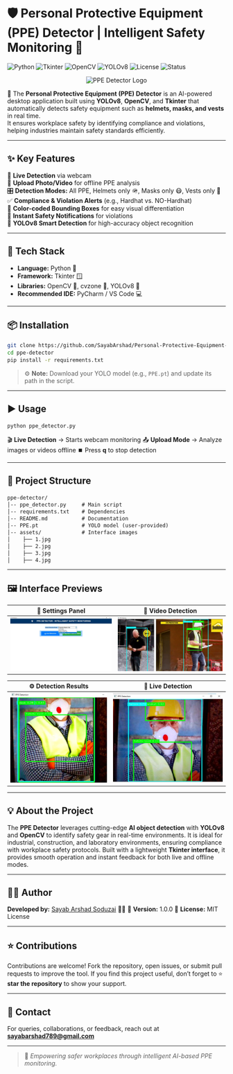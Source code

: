 
# 🛡️ Personal Protective Equipment (PPE) Detector | Intelligent Safety Monitoring 🤖  
![Python](https://img.shields.io/badge/Python-3.8+-blue?logo=python) ![Tkinter](https://img.shields.io/badge/Framework-Tkinter-orange?logo=python) ![OpenCV](https://img.shields.io/badge/OpenCV-Computer%20Vision-red?logo=opencv) ![YOLOv8](https://img.shields.io/badge/Model-YOLOv8-green?logo=ultralytics) ![License](https://img.shields.io/badge/License-MIT-yellow) ![Status](https://img.shields.io/badge/Status-Active-brightgreen)  

<p align="center">
  <img src="https://cdn-icons-png.flaticon.com/512/2936/2936757.png" alt="PPE Detector Logo" width="140"/>
</p>

🚀 The **Personal Protective Equipment (PPE) Detector** is an AI-powered desktop application built using **YOLOv8**, **OpenCV**, and **Tkinter** that automatically detects safety equipment such as **helmets, masks, and vests** in real time.  
It ensures workplace safety by identifying compliance and violations, helping industries maintain safety standards efficiently.  

---

## ✨ Key Features  
🎥 **Live Detection** via webcam  
📁 **Upload Photo/Video** for offline PPE analysis  
🎛️ **Detection Modes:** All PPE, Helmets only 🪖, Masks only 😷, Vests only 🦺  
✅ **Compliance & Violation Alerts** (e.g., Hardhat vs. NO-Hardhat)  
🎨 **Color-coded Bounding Boxes** for easy visual differentiation  
🔔 **Instant Safety Notifications** for violations  
🧠 **YOLOv8 Smart Detection** for high-accuracy object recognition  

---

## 🧠 Tech Stack  
- **Language:** Python 🐍  
- **Framework:** Tkinter 🪟  
- **Libraries:** OpenCV 🎥, cvzone 🔧, YOLOv8 🤖  
- **Recommended IDE:** PyCharm / VS Code 💻  

---

## 📦 Installation  
```bash
git clone https://github.com/SayabArshad/Personal-Protective-Equipment-Detector.git
cd ppe-detector
pip install -r requirements.txt
````

> ⚙️ **Note:** Download your YOLO model (e.g., `PPE.pt`) and update its path in the script.

---

## ▶️ Usage

```bash
python ppe_detector.py
```

🎬 **Live Detection** → Starts webcam monitoring
📤 **Upload Mode** → Analyze images or videos offline
⏹️ Press **q** to stop detection

---

## 📁 Project Structure

```
ppe-detector/
│-- ppe_detector.py     # Main script
│-- requirements.txt    # Dependencies
│-- README.md           # Documentation
│-- PPE.pt              # YOLO model (user-provided)
│-- assets/             # Interface images
│    ├── 1.jpg
│    ├── 2.jpg
│    ├── 3.jpg
│    ├── 4.jpg
```

---

## 🖼️ Interface Previews

|       🧰 Settings Panel       |        🧠 Video Detection        |
| :--------------------------: | :--------------------------: |
| ![Interface 1](assets/1.JPG) | ![Interface 2](assets/2.jpg) |

|     ⚙️ Detection Results     |       🧰 Live Detection       |
| :--------------------------: | :--------------------------: |
| ![Interface 3](assets/3.jpg) | ![Interface 4](assets/4.jpg) |

---

## 💡 About the Project

The **PPE Detector** leverages cutting-edge **AI object detection** with **YOLOv8** and **OpenCV** to identify safety gear in real-time environments.
It is ideal for industrial, construction, and laboratory environments, ensuring compliance with workplace safety protocols.
Built with a lightweight **Tkinter interface**, it provides smooth operation and instant feedback for both live and offline modes.

---

## 🧑‍💻 Author

**Developed by:** [Sayab Arshad Soduzai](https://github.com/SayabArshad) 👨‍💻
📅 **Version:** 1.0.0
📜 **License:** MIT License

---

## ⭐ Contributions

Contributions are welcome! Fork the repository, open issues, or submit pull requests to improve the tool.
If you find this project useful, don’t forget to ⭐ **star the repository** to show your support.

---

## 📧 Contact

For queries, collaborations, or feedback, reach out at **[sayabarshad789@gmail.com](mailto:sayabarshad789@gmail.com)**

---

> 🦺 *Empowering safer workplaces through intelligent AI-based PPE monitoring.*
```
